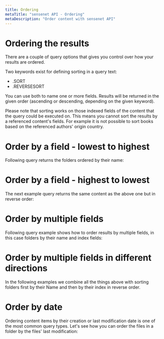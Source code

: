 ```yaml
---
title: Ordering
metaTitle: "sensenet API - Ordering"
metaDescription: "Order content with sensenet API"
---
```


# Ordering the results

There are a couple of query options that gives you control over how your results are ordered.

Two keywords exist for defining sorting in a query text:

- .SORT
- .REVERSESORT

You can use both to name one or more fields. Results will be returned in the given order (ascending or descending, depending on the given keyword).

<note title="Limitation" severity="info">
Please note that sorting works on those indexed fields of the content that the query could be executed on. This means you cannot sort the results by a referenced content's fields. For example it is not possible to sort books based on the referenced authors' origin country.
</note>

# Order by a field - lowest to highest

Following query returns the folders ordered by their name:

<tab category="querying" article="query-ordering" example="lowestToHighest" />

# Order by a field - highest to lowest

The next example query returns the same content as the above one but in reverse order:

<tab category="querying" article="query-ordering" example="highestToLowest" />

# Order by multiple fields

Following query example shows how to order results by multiple fields, in this case folders by their name and index fields:

<tab category="querying" article="query-ordering" example="byMultipleFields" />

# Order by multiple fields in different directions

In the following examples we combine all the things above with sorting folders first by their Name and then by their index in reverse order.

<tab category="querying" article="query-ordering" example="multipleFieldsAndDirections" />

# Order by date

Ordering content items by their creation or last modification date is one of the most common query types. Let's see how you can order the files in a folder by the files' last modification:

<tab category="querying" article="query-ordering" example="byDate" />
